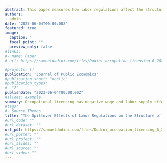 ```yaml
---
abstract: This paper measures how labor regulations affect the structure of earnings and employment in other occupations in the context of occupational licensing. Using a state boundary discontinuity design, I estimate the market spillovers of licensing on other occupations with similar skills, which I classify using hierarchical clustering techniques on skills data from O*NET. I find evidence of negative earnings and employment spillovers, with the largest earnings effects concentrated among women, black, and foreign-born Hispanic workers. These effects lead to greater earnings inequality. The results are most consistent with licensing changing skill- and industry-specific labor demand and with a monopsony model where licensing increases search costs and reduces workers' outside options. FORTHCOMING AT JOURNAL OF PUBLIC ECONOMICS.
authors:
- admin
date: "2023-06-04T00:00:00Z"
featured: true
image:
  caption: ''
  focal_point: ""
  preview_only: false
#links:
#- name: Paper
# url: https://samueldodini.com/files/Dodini_occupation_licensing_6_2023.pdf

#projects: []
publication: 'Journal of Public Economics'
#publication_short: "occlic"
#publication_types:
#- "2"
publishDate: "2023-06-04T00:00:00Z"
#slides: example
summary: Occupational licensing has negative wage and labor supply effects on occupations that use similar latent skills consistent with a monopsony model. The negative effects are particularly strong for women, black workers, and Hispanic workers.
#tags:
#- Source Themes
title: "The Spillover Effects of Labor Regulations on the Structure of Earnings and Employment: Evidence from Occupational Licensing"
#url_code: ""
#url_dataset: ""
url_pdf: https://samueldodini.com/files/Dodini_occupation_licensing_6_2023.pdf
#url_poster: ""
#url_project: ""
#url_slides: ""
#url_source: ""
#url_video: ""
---
```

